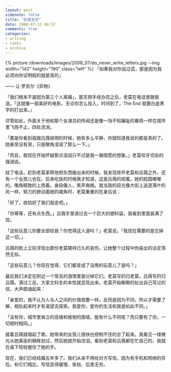 ```yaml
---
layout: post
sidenote: false
title: "后患无穷"
date: 2008-07-13 00:57
comments: true
categories:
- writing
- rants
- archive
---
```



{% picture /downloads/images/2008_07/do_never_write_letters.jpg --img width="142" height="190" class="left" %}
「如果我对你说过谎，那是因为我必须向你证明假的就是真的」

—— 让·罗凯尔《异物》

「我们根本不是因为第三个人离婚」，那天把手续办完之后，老莫在电话里跟我说。「这就像一部美好的电影，无论你怎么投入，时间到了，The End 就要白底黑字的打出来。」

尽管如此，外面关于他和那个女演员的传闻还是像一场不知廉耻的暴雨一样在城市里飞扬不止，四处流淌。

「要是你看到我跟吕薇挑明的时候，她有多么平静，你就知道我说的都是真的了。她甚至没有哭，只是眼角湿润了那么一下。」

「而且，我现在开始怀疑那点湿润只不过是我一厢情愿的想象。」老莫咬牙切齿的强调说。

挂了电话，赶到老莫家帮他把东西搬出来的时候，我发现除开老莫和吕薇之外，还有一个女孩儿也在。后来吃饭的时候我才知道，这是吕薇的闺蜜。她的脸圆嘟嘟的，嘴角精致的上扬着。身段傲人，笑声爽朗。就当我的目光像大街上追逐落叶的风一样，努力的掀动着她的裙角时，老莫重重的在身后说：

「好了，收拾好了我们就走吧。」

「你等等，还有点东西。」吕薇手里递过去一个巨大的塑料袋，我看到里面装满了信。

「这些玩意儿你要全部给我？你觉得这人道吗？」老莫说，「我现在需要的是忘掉这一切。」

吕薇的脸上立刻浮现出那份老莫期待已久的哀伤，让她整个过程中伪装出的淡定荡然无存。

「这些玩意儿？你现在觉得，它们都变成了没用的玩意儿了是吗？」

最后我们决定在附近一个常去的酒馆里面分掉它们。老莫写的归老莫，吕薇写的归吕薇。酒过三巡，大家文科生的本性就显现出来。老莫开始唰唰的扯出自己写过的信，大声朗诵起来：

「亲爱的，我不认为人与人之间的价值观要一样。反而是因为不同，所以才需要了解，相处起来时才有渴望去探索。我爱你，爱你的生活和我是如此不同。」

「没有你，城市里耸立的高楼和推倒的围墙，能有什么不同呢？而只要有了你，一切顿时相同。」

接着吕薇就唱起了歌。她带来的女孩儿很快也控制不住的合了起来。我看见一缕微光从她美丽的眼眸划过，然后她就开始流泪。看到老莫和吕薇都在忙自己的，我就在桌下轻轻握住了她的手。

现在，我们已经结婚五年多了。我们从来不用给对方写信，因为有手机和网络的存在。和它们相比，写信显得缓慢、笨拙、后患无穷。